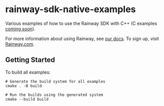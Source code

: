 # rainway-sdk-native-examples

Various examples of how to use the Rainway SDK with C++ (C examples [coming soon](https://github.com/RainwayApp/rainway-sdk-native-examples/issues/1)).

For more information about using Rainway, see [our docs](https://docs.rainway.com). To sign up, visit [Rainway.com](https://rainway.com).

## Getting Started

To build all examples:

```
# Generate the build system for all examples
cmake . -B build

# Run the builds using the generated system
cmake --build build
```
